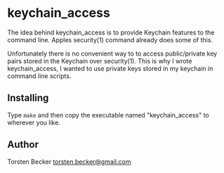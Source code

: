 # keychain_access

The idea behind keychain_access is to provide Keychain features to the command
line.  Apples security(1) command already does some of this.

Unfortunately there is no convenient way to to access public/private key pairs
stored in the Keychain over security(1).  This is why I wrote keychain_access,
I wanted to use private keys stored in my keychain in command line scripts.


## Installing

Type <code>make</code> and then copy the executable named "keychain_access" to wherever you like.


## Author

Torsten Becker <torsten.becker@gmail.com>
